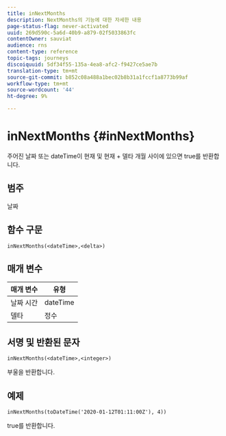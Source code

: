 ```yaml
---
title: inNextMonths
description: NextMonths의 기능에 대한 자세한 내용
page-status-flag: never-activated
uuid: 269d590c-5a6d-40b9-a879-02f5033863fc
contentOwner: sauviat
audience: rns
content-type: reference
topic-tags: journeys
discoiquuid: 5df34f55-135a-4ea8-afc2-f9427ce5ae7b
translation-type: tm+mt
source-git-commit: b852c08a488a1bec02b8b31a1fccf1a8773b99af
workflow-type: tm+mt
source-wordcount: '44'
ht-degree: 9%

---
```



# inNextMonths {#inNextMonths}

주어진 날짜 또는 dateTime이 현재 및 현재 + 델타 개월 사이에 있으면 true를 반환합니다.

## 범주

날짜

## 함수 구문

`inNextMonths(<dateTime>,<delta>)`

## 매개 변수

| 매개 변수 | 유형 |
|-----------|------------------|
| 날짜 시간 | dateTime |
| 델타 | 정수 |

## 서명 및 반환된 문자

`inNextMonths(<dateTime>,<integer>)`

부울을 반환합니다.

## 예제

`inNextMonths(toDateTime('2020-01-12T01:11:00Z'), 4))`

true를 반환합니다.
